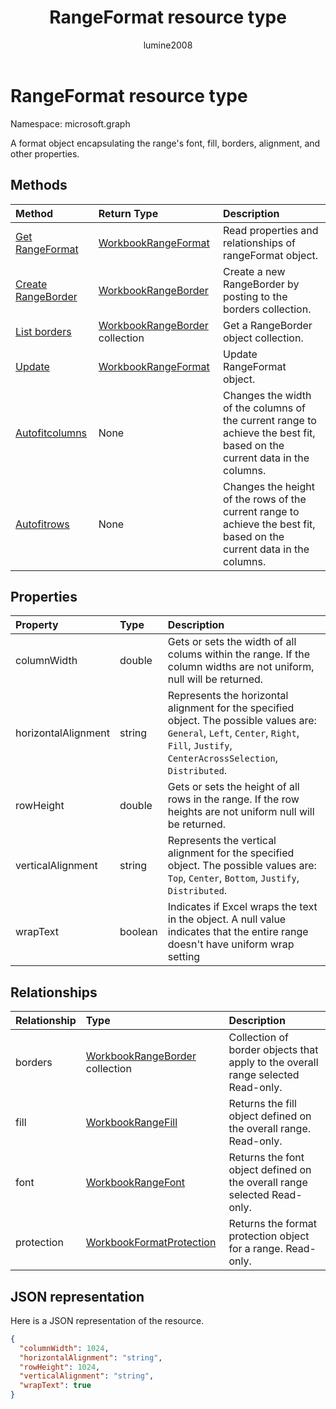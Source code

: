 ﻿---
title: "RangeFormat resource type"
description: "A format object encapsulating the range's font, fill, borders, alignment, and other properties."
localization_priority: Normal
author: "lumine2008"
ms.prod: "excel"
doc_type: resourcePageType
---

# RangeFormat resource type

Namespace: microsoft.graph

A format object encapsulating the range's font, fill, borders, alignment, and other properties.

## Methods

| Method                                                   | Return Type                                      | Description                                                                                                              |
| :------------------------------------------------------- | :----------------------------------------------- | :----------------------------------------------------------------------------------------------------------------------- |
| [Get RangeFormat](../api/rangeformat-get.md)             | [WorkbookRangeFormat](rangeformat.md)            | Read properties and relationships of rangeFormat object.                                                                 |
| [Create RangeBorder](../api/rangeformat-post-borders.md) | [WorkbookRangeBorder](rangeborder.md)            | Create a new RangeBorder by posting to the borders collection.                                                           |
| [List borders](../api/rangeformat-list-borders.md)       | [WorkbookRangeBorder](rangeborder.md) collection | Get a RangeBorder object collection.                                                                                     |
| [Update](../api/rangeformat-update.md)                   | [WorkbookRangeFormat](rangeformat.md)            | Update RangeFormat object.                                                                                               |
| [Autofitcolumns](../api/rangeformat-autofitcolumns.md)   | None                                             | Changes the width of the columns of the current range to achieve the best fit, based on the current data in the columns. |
| [Autofitrows](../api/rangeformat-autofitrows.md)         | None                                             | Changes the height of the rows of the current range to achieve the best fit, based on the current data in the columns.   |

## Properties

| Property            | Type    | Description                                                                                                                                                                             |
| :------------------ | :------ | :-------------------------------------------------------------------------------------------------------------------------------------------------------------------------------------- |
| columnWidth         | double  | Gets or sets the width of all colums within the range. If the column widths are not uniform, null will be returned.                                                                     |
| horizontalAlignment | string  | Represents the horizontal alignment for the specified object. The possible values are: `General`, `Left`, `Center`, `Right`, `Fill`, `Justify`, `CenterAcrossSelection`, `Distributed`. |
| rowHeight           | double  | Gets or sets the height of all rows in the range. If the row heights are not uniform null will be returned.                                                                             |
| verticalAlignment   | string  | Represents the vertical alignment for the specified object. The possible values are: `Top`, `Center`, `Bottom`, `Justify`, `Distributed`.                                               |
| wrapText            | boolean | Indicates if Excel wraps the text in the object. A null value indicates that the entire range doesn't have uniform wrap setting                                                         |

## Relationships

| Relationship | Type                                             | Description                                                                      |
| :----------- | :----------------------------------------------- | :------------------------------------------------------------------------------- |
| borders      | [WorkbookRangeBorder](rangeborder.md) collection | Collection of border objects that apply to the overall range selected Read-only. |
| fill         | [WorkbookRangeFill](rangefill.md)                | Returns the fill object defined on the overall range. Read-only.                 |
| font         | [WorkbookRangeFont](rangefont.md)                | Returns the font object defined on the overall range selected Read-only.         |
| protection   | [WorkbookFormatProtection](formatprotection.md)  | Returns the format protection object for a range. Read-only.                     |

## JSON representation

Here is a JSON representation of the resource.

<!-- {
  "blockType": "resource",
  "baseType": "microsoft.graph.entity",
  "optionalProperties": [

  ],
  "@odata.type": "microsoft.graph.workbookRangeFormat"
}-->

```json
{
  "columnWidth": 1024,
  "horizontalAlignment": "string",
  "rowHeight": 1024,
  "verticalAlignment": "string",
  "wrapText": true
}

```

<!-- uuid: 8fcb5dbc-d5aa-4681-8e31-b001d5168d79
2015-10-25 14:57:30 UTC -->

<!-- {
  "type": "#page.annotation",
  "description": "RangeFormat resource",
  "keywords": "",
  "section": "documentation",
  "tocPath": ""
}-->
